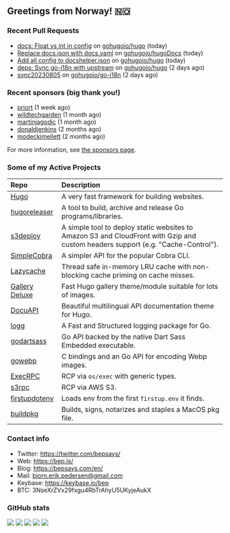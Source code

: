 ## Greetings from Norway! 🇳🇴

### Recent Pull Requests

- [docs: Float vs int in config](https://github.com/gohugoio/hugo/pull/11346) on [gohugoio/hugo](https://github.com/gohugoio/hugo) (today)
- [Replace docs.json with docs.yaml](https://github.com/gohugoio/hugoDocs/pull/2181) on [gohugoio/hugoDocs](https://github.com/gohugoio/hugoDocs) (today)
- [Add all config to docshelper.json](https://github.com/gohugoio/hugo/pull/11344) on [gohugoio/hugo](https://github.com/gohugoio/hugo) (today)
- [deps: Sync go-i18n with upstream](https://github.com/gohugoio/hugo/pull/11337) on [gohugoio/hugo](https://github.com/gohugoio/hugo) (2 days ago)
- [sync20230805](https://github.com/gohugoio/go-i18n/pull/1) on [gohugoio/go-i18n](https://github.com/gohugoio/go-i18n) (2 days ago)

### Recent sponsors (big thank you!)

- [priort](https://github.com/priort) (1 week ago)
- [wildtechgarden](https://github.com/wildtechgarden) (1 month ago)
- [martinjagodic](https://github.com/martinjagodic) (1 month ago)
- [donaldjenkins](https://github.com/donaldjenkins) (2 months ago)
- [modeckimellett](https://github.com/modeckimellett) (2 months ago)

For more information, see [the sponsors page](https://github.com/sponsors/bep/).

### Some of my Active Projects

| Repo  | Description |
| :---------------------------------------- | :------------------------------------------- |
| [Hugo](https://github.com/gohugoio/hugo)|A very fast framework for building websites. |
| [hugoreleaser](https://github.com/gohugoio/hugoreleaser)| A tool to build, archive and release Go programs/libraries.  |
| [s3deploy](https://github.com/bep/s3deploy)| A simple tool to deploy static websites to Amazon S3 and CloudFront with Gzip and custom headers support (e.g. "Cache-Control").|
| [SimpleCobra](https://github.com/bep/simplecobra)|A simpler API for the popular Cobra CLI.|
| [Lazycache](https://github.com/bep/lazycache)| Thread safe in-memory LRU cache with non-blocking cache priming on cache misses.  |
| [Gallery Deluxe](https://github.com/bep/gallerydeluxe)|Fast Hugo gallery theme/module suitable for lots of images.  |
| [DocuAPI](https://github.com/bep/docuapi)| Beautiful multilingual API documentation theme for Hugo.  |
| [logg](https://github.com/bep/logg)| A Fast and Structured logging package for Go.  |
| [godartsass](https://github.com/bep/godartsass)| Go API backed by the native Dart Sass Embedded executable. |
| [gowebp](https://github.com/bep/gowebp)|C bindings and an Go API for encoding Webp images. |
| [ExecRPC](https://github.com/bep/execrpc)|RCP via `os/exec` with generic types.  |
| [s3rpc](https://github.com/bep/s3rpc)|RCP via AWS S3.|
| [firstupdotenv](https://github.com/bep/firstupdotenv)|Loads env from the first `firstup.env` it finds. |
| [buildpkg](https://github.com/bep/buildpkg)| Builds, signs, notarizes and staples a MacOS pkg file. |

### Contact info
- Twitter: https://twitter.com/bepsays/
- Web: https://bep.is/
- Blog: https://bepsays.com/en/
- Mail: bjorn.erik.pedersen@gmail.com
- Keybase: https://keybase.io/bep
- BTC: 3NseXrZVx29fxgu4RbTrAhyU5UKyjeAukX


### GitHub stats

![](https://github-profile-summary-cards.vercel.app/api/cards/profile-details?username=bep&theme=github)
![](https://github-profile-summary-cards.vercel.app/api/cards/repos-per-language?username=bep&theme=github)
![](https://github-profile-summary-cards.vercel.app/api/cards/most-commit-language?username=bep&theme=github)
![](https://github-profile-summary-cards.vercel.app/api/cards/stats?username=bep&theme=github)
![](https://github-profile-summary-cards.vercel.app/api/cards/productive-time?username=bep&theme=github)
